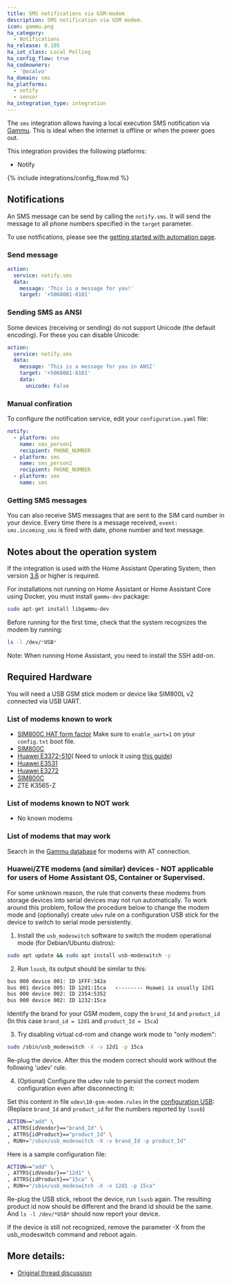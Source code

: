 ```yaml
---
title: SMS notifications via GSM-modem
description: SMS notification via GSM modem.
icon: gammu.png
ha_category:
  - Notifications
ha_release: 0.105
ha_iot_class: Local Polling
ha_config_flow: true
ha_codeowners:
  - '@ocalvo'
ha_domain: sms
ha_platforms:
  - notify
  - sensor
ha_integration_type: integration
---
```


The `sms` integration allows having a local execution SMS notification via [Gammu](https://wammu.eu/gammu/). This is ideal when the internet is offline or when the power goes out.

This integration provides the following platforms:

- Notify

{% include integrations/config_flow.md %}

## Notifications

An SMS message can be send by calling the `notify.sms`. It will send the message to all phone numbers specified in the `target` parameter.

To use notifications, please see the [getting started with automation page](/getting-started/automation/).

### Send message

```yaml
action:
  service: notify.sms
  data:
    message: 'This is a message for you!'
    target: '+5068081-8181'
```

### Sending SMS as ANSI

Some devices (receiving or sending) do not support Unicode (the default encoding). For these you can disable Unicode:

```yaml
action:
  service: notify.sms
  data:
    message: 'This is a message for you in ANSI'
    target: '+5068081-8181'
    data:
      unicode: False
```

### Manual confiration

To configure the notification service, edit your `configuration.yaml` file:

```yaml
notify:
  - platform: sms
    name: sms_person1
    recipient: PHONE_NUMBER
  - platform: sms
    name: sms_person2
    recipient: PHONE_NUMBER
  - platform: sms
    name: sms
```

### Getting SMS messages

You can also receive SMS messages that are sent to the SIM card number in your device.
Every time there is a message received, `event: sms.incoming_sms` is fired with date, phone number and text message.

## Notes about the operation system

If the integration is used with the Home Assistant Operating System, then version [3.6](https://github.com/home-assistant/hassos/releases/tag/3.6) or higher is required.

For installations not running on Home Assistant or Home Assistant Core using Docker, you must install `gammu-dev` package:

```bash
sudo apt-get install libgammu-dev
```

Before running for the first time, check that the system recognizes the modem by running:

```bash
ls -l /dev/*USB*
```

Note: When running Home Assistant, you need to install the SSH add-on.

## Required Hardware

You will need a USB GSM stick modem or device like SIM800L v2 connected via USB UART.

### List of modems known to work
- [SIM800C HAT form factor](https://www.amazon.com/gp/product/B07PQLRCNR/ref=ppx_yo_dt_b_search_asin_title?ie=UTF8&psc=1) Make sure to `enable_uart=1` on your `config.txt` boot file.
- [SIM800C](https://www.amazon.com/gp/product/B087Z6F953/ref=ppx_yo_dt_b_asin_title_o00_s00?ie=UTF8&psc=1)
- [Huawei E3372-510](https://www.amazon.com/gp/product/B01N6P3HI2/ref=ppx_yo_dt_b_asin_title_o00_s00?ie=UTF8&psc=1)(
Need to unlock it using [this guide](http://blog.asiantuntijakaveri.fi/2015/07/convert-huawei-e3372h-153-from.html))
- [Huawei E3531](https://www.amazon.com/Modem-Huawei-Unlocked-Caribbean-Desbloqueado/dp/B011YZZ6Q2/ref=sr_1_1?keywords=Huawei+E3531&qid=1581447800&sr=8-1)
- [Huawei E3272](https://www.amazon.com/Huawei-E3272s-506-Unlocked-Americas-Europe/dp/B00HBL51OQ)
- [SIM800C](https://www.amazon.com/gp/product/B087Z6F953/ref=ppx_yo_dt_b_asin_title_o00_s00?ie=UTF8&psc=1)
- ZTE K3565-Z

### List of modems known to NOT work

- No known modems

### List of modems that may work

Search in the [Gammu database](https://wammu.eu/phones/) for modems with AT connection.

### Huawei/ZTE modems (and similar) devices - NOT applicable for users of Home Assistant OS, Container or Supervised.

For some unknown reason, the rule that converts these modems from storage devices into serial devices may not run automatically. To work around this problem, follow the procedure below to change the modem mode and (optionally) create `udev` rule on a configuration USB stick for the device to switch to serial mode persistently.

1. Install the `usb_modeswitch` software to switch the modem operational mode (for Debian/Ubuntu distros):

```bash
sudo apt update && sudo apt install usb-modeswitch -y
```

2. Run `lsusb`, its output should be similar to this:

```bash
bus 000 device 001: ID 1FFF:342a
bus 001 device 005: ID 12d1:15ca   <-------- Huawei is usually 12d1
bus 000 device 002: ID 2354:5352
bus 000 device 002: ID 1232:15ca
```

Identify the brand for your GSM modem, copy the `brand_Id` and `product_id` (In this case `brand_id = 12d1` and `product_Id = 15ca`)

3. Try disabling virtual cd-rom and change work mode to "only modem": 

```bash
sudo /sbin/usb_modeswitch -X -v 12d1 -p 15ca
```
Re-plug the device. After this the modem correct should work without the following 'udev' rule.

4. (Optional) Configure the udev rule to persist the correct modem configuration even after disconnecting it:

Set this content in file `udev\10-gsm-modem.rules` in the [configuration USB](https://github.com/home-assistant/operating-system/blob/master/Documentation/configuration.md#automatic):
(Replace `brand_Id` and `product_id` for the numbers reported by `lsusb`)

```bash
ACTION=="add" \
, ATTRS{idVendor}=="brand_Id" \
, ATTRS{idProduct}=="product_Id" \
, RUN+="/sbin/usb_modeswitch -X -v brand_Id -p product_Id"
```

Here is a sample configuration file:

```bash
ACTION=="add" \
, ATTRS{idVendor}=="12d1" \
, ATTRS{idProduct}=="15ca" \
, RUN+="/sbin/usb_modeswitch -X -v 12d1 -p 15ca"
```

Re-plug the USB stick, reboot the device, run `lsusb` again.
The resulting product id now should be different and the brand id should be the same.
And `ls -l /dev/*USB*` should now report your device.

If the device is still not recognized, remove the parameter -X from the usb_modeswitch command and reboot again.

## More details:

- [Original thread discussion](https://community.home-assistant.io/t/send-sms-with-usb-gsm-modem-when-alarm-triggered/28942/38)
